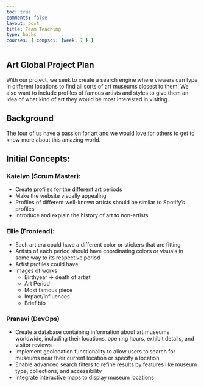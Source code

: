 ```yaml
---
toc: true
comments: false
layout: post
title: Team Teaching
type: hacks
courses: { compsci: {week: 7 } }
---
```


## Art Global Project Plan
With our project, we seek to create a search engine where viewers can type in different locations to find all sorts of art museums closest to them. We also want to include profiles of famous artists and styles to give them an idea of what kind of art they would be most interested in visiting.

## Background
The four of us have a passion for art and we would love for others to get to know more about this amazing world.

## Initial Concepts:

### Katelyn (Scrum Master):
- Create profiles for the different art periods
- Make the website visually appealing
- Profiles of different well-known artists should be similar to Spotify’s profiles
- Introduce and explain the history of art to non-artists

### Ellie (Frontend):
- Each art era could have a different color or stickers that are fitting
- Artists of each period should have coordinating colors or visuals in some way to its respective period
- Artist profiles could have:
- Images of works
    - Birthyear -> death of artist
    - Art Period
    - Most famous piece
    - Impact/Influences
    - Brief bio

### Pranavi (DevOps)
- Create a database containing information about art museums worldwide, including their locations, opening hours, exhibit details, and visitor reviews
- Implement geolocation functionality to allow users to search for museums near their current location or specify a location
- Enable advanced search filters to refine results by features like museum type, collections, and accessibility
- Integrate interactive maps to display museum locations